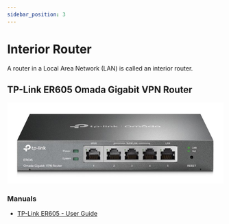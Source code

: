```yaml
---
sidebar_position: 3
---
```


# Interior Router

A router in a Local Area Network (LAN) is called an interior router.

## TP-Link ER605 Omada Gigabit VPN Router

![tp-link ER605](./img/tplink-er605.png)

### Manuals

- [TP-Link ER605 - User Guide](./assets/tp-link-er605-user-guide.pdf)
